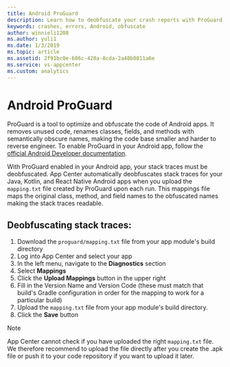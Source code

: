 ```yaml
---
title: Android ProGuard
description: Learn how to deobfuscate your crash reports with ProGuard enabled
keywords: crashes, errors, Android, obfuscate
author: winnieli1208
ms.author: yuli1
ms.date: 1/3/2019
ms.topic: article
ms.assetid: 2f91bc0e-686c-428a-8cda-2a48b0811a6e
ms.service: vs-appcenter
ms.custom: analytics 
---
```


# Android ProGuard

ProGuard is a tool to optimize and obfuscate the code of Android apps. It removes unused code, renames classes, fields, and methods with semantically obscure names, making the code base smaller and harder to reverse engineer. To enable ProGuard in your Android app, follow the [official Android Developer documentation](https://developer.android.com/studio/build/shrink-code#shrink-code). 

With ProGuard enabled in your Android app, your stack traces must be deobfuscated. App Center automatically deobfuscates stack traces for your Java, Kotlin, and React Native Android apps when you upload the `mapping.txt` file created by ProGuard upon each run. This mappings file maps the original class, method, and field names to the obfuscated names making the stack traces readable. 

## Deobfuscating stack traces:

1. Download the `proguard/mapping.txt` file from your app module's build directory
2. Log into App Center and select your app
3. In the left menu, navigate to the **Diagnostics** section
4. Select **Mappings**
5. Click the **Upload Mappings** button in the upper right
6. Fill in the Version Name and Version Code (these must match that build's Gradle configuration in order for the mapping to work for a particular build)
7. Upload the `mapping.txt` file from your app module's build directory.
8. Click the **Save** button

> [!NOTE]
> App Center cannot check if you have uploaded the right `mapping.txt` file. We therefore recommend to upload the file directly after you create the .apk file or push it to your code repository if you want to upload it later.

